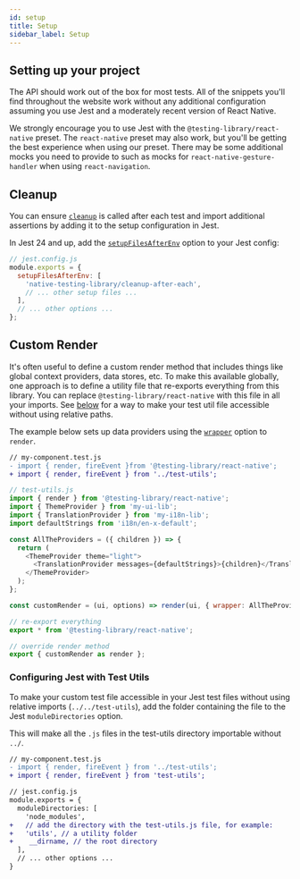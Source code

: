 ```yaml
---
id: setup
title: Setup
sidebar_label: Setup
---
```


## Setting up your project

The API should work out of the box for most tests. All of the snippets you'll find throughout
the website work without any additional configuration assuming you use Jest and a moderately recent
version of React Native.

We strongly encourage you to use Jest with the `@testing-library/react-native` preset. The
`react-native` preset may also work, but you'll be getting the best experience when using our
preset. There may be some additional mocks you need to provide to such as mocks for
`react-native-gesture-handler` when using `react-navigation`.

## Cleanup

You can ensure [`cleanup`](./api-main#cleanup) is called after each test and import additional
assertions by adding it to the setup configuration in Jest.

In Jest 24 and up, add the
[`setupFilesAfterEnv`](https://jestjs.io/docs/en/configuration.html#setupfilesafterenv-array) option
to your Jest config:

```javascript
// jest.config.js
module.exports = {
  setupFilesAfterEnv: [
    'native-testing-library/cleanup-after-each',
    // ... other setup files ...
  ],
  // ... other options ...
};
```

## Custom Render

It's often useful to define a custom render method that includes things like global context
providers, data stores, etc. To make this available globally, one approach is to define a utility
file that re-exports everything from this library. You can replace `@testing-library/react-native` with this
file in all your imports. See [below](#configuring-jest-with-test-utils) for a way to make your test
util file accessible without using relative paths.

The example below sets up data providers using the [`wrapper`](api-main.md#render-options) option to
`render`.

```diff
// my-component.test.js
- import { render, fireEvent }from '@testing-library/react-native';
+ import { render, fireEvent } from '../test-utils';
```

```js
// test-utils.js
import { render } from '@testing-library/react-native';
import { ThemeProvider } from 'my-ui-lib';
import { TranslationProvider } from 'my-i18n-lib';
import defaultStrings from 'i18n/en-x-default';

const AllTheProviders = ({ children }) => {
  return (
    <ThemeProvider theme="light">
      <TranslationProvider messages={defaultStrings}>{children}</TranslationProvider>
    </ThemeProvider>
  );
};

const customRender = (ui, options) => render(ui, { wrapper: AllTheProviders, ...options });

// re-export everything
export * from '@testing-library/react-native';

// override render method
export { customRender as render };
```

### Configuring Jest with Test Utils

To make your custom test file accessible in your Jest test files without using relative imports
(`../../test-utils`), add the folder containing the file to the Jest `moduleDirectories` option.

This will make all the `.js` files in the test-utils directory importable without `../`.

```diff
// my-component.test.js
- import { render, fireEvent } from '../test-utils';
+ import { render, fireEvent } from 'test-utils';
```

```diff
// jest.config.js
module.exports = {
  moduleDirectories: [
    'node_modules',
+   // add the directory with the test-utils.js file, for example:
+   'utils', // a utility folder
+    __dirname, // the root directory
  ],
  // ... other options ...
}
```
